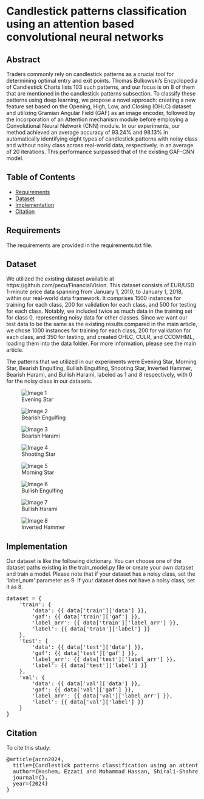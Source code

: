 <!DOCTYPE html>
<html lang="en">
<head>
  <meta charset="UTF-8">
</head>
<body>
  <h1>Candlestick patterns classification using an attention based convolutional neural networks</h1>
  <h2> Abstract</h2>
  <p>Traders commonly rely on candlestick patterns as a crucial tool for determining
optimal entry and exit points. Thomas Bulkowski’s Encyclopedia of Candlestick
Charts lists 103 such patterns, and our focus is on 8 of them that are mentioned
in the candlestick patterns subsection. To classify these patterns using deep
learning, we propose a novel approach: creating a new feature set based on
the Opening, High, Low, and Closing (OHLC) dataset and utilizing Gramian
Angular Field (GAF) as an image encoder, followed by the incorporation of an
Attention mechanism module before employing a Convolutional Neural Network
(CNN) module. In our experiments, our method achieved an average accuracy
of 93.24% and 98.13% in automatically identifying eight types of candlestick
patterns with noisy class and without noisy class across real-world data,
 respectively, in an average of 20 iterations. This performance surpassed that of the
existing GAF-CNN model.</p>
  
  <h2>Table of Contents</h2>
  <ul>
    <li><a href="#Requirements">Requirements</a></li>
    <li><a href="#Dataset">Dataset</a></li>
	<li><a href="#Implementation">Implementation</a></li>
	<li><a href="#Citation">Citation</a></li>
  </ul>
  
  <h2 id="Requirements">Requirements</h2>
  <p>The requirements are provided in the requirements.txt file.</p>
  
  <h2 id="Dataset">Dataset</h2>
   <p>We utilized the existing dataset available at https://github.com/pecu/FinancialVision.
      This dataset consists of EUR/USD 1-minute price data spanning from January 1, 2010, to January 1, 2018,
      within our real-world data framework. It comprises 1500 instances for training for each class, 200 for
      validation for each class, and 500 for testing for each class. Notably, we included twice as much data
      in the training set for class 0, representing noisy data for other classes. Since we want our test data
      to be the same as the existing results compared in the main article, we chose 1000 instances for training
      for each class, 200 for validation for each class, and 350 for testing, and created OHLC, CULR, and CCOMHML,
      loading them into the data folder. For more information, please see the main article.</p>
	  
<p>The patterns that we utilized in our experiments were Evening Star, Morning Star, Bearish Engulfing,
	  Bullish Engulfing, Shooting Star, Inverted Hammer, Bearish Harami, and Bullish Harami, labeled as 1 and 8
	  respectively, with 0 for the noisy class in our datasets.</p>
<div class="image-gallery">			
  <figure>
    <img src="images/estar.png" alt="Image 1">
    <figcaption>Evening Star</figcaption>
  </figure>
  <figure>
    <img src="images/beareng.png" alt="Image 2">
    <figcaption>Bearish Engulfing</figcaption>
  </figure>
  <figure>
    <img src="images/bearharami.png" alt="Image 3">
    <figcaption>Bearish Harami</figcaption>
  </figure>
  <figure>
    <img src="images/shootstar.png" alt="Image 4">
    <figcaption>Shooting Star</figcaption>
  </figure>
  <figure>
    <img src="images/mstar.png" alt="Image 5">
    <figcaption>Morning Star</figcaption>
  </figure>
  <figure>
    <img src="images/bulleng.png" alt="Image 6">
    <figcaption>Bullish Engulfing</figcaption>
  </figure>
  <figure>
    <img src="images/bullharami.png" alt="Image 7">
    <figcaption>Bullish Harami</figcaption>
  </figure>
  <figure>
    <img src="images/inverth.png" alt="Image 8">
    <figcaption>Inverted Hammer</figcaption>
  </figure>
</div>
	   
  <h2 id="Implementation">Implementation</h2>
  <p>
  Our dataset is like the following dictionary. You can choose one of the dataset paths existing in the train_model.py file or
  create your own dataset and train a model. Please note that if your dataset has a noisy class, set the 'label_num' parameter
  as 9. If your dataset does not have a noisy class, set it as 8.
  </p>
	<pre class="dict">
dataset = {
    'train': {
        'data': {{ data['train']['data'] }},
        'gaf': {{ data['train']['gaf'] }},
        'label_arr': {{ data['train']['label_arr'] }},
        'label': {{ data['train']['label'] }}
    },
    'test': {
        'data': {{ data['test']['data'] }},
        'gaf': {{ data['test']['gaf'] }},
        'label_arr': {{ data['test']['label_arr'] }},
        'label': {{ data['test']['label'] }}
    },
    'val': {
        'data': {{ data['val']['data'] }},
        'gaf': {{ data['val']['gaf'] }},
        'label_arr': {{ data['val']['label_arr'] }},
        'label': {{ data['val']['label'] }}
    }
}
</pre>

  <h2 id="Citation">Citation</h2> 
	To cite this study:
<pre>
@article{acnn2024,
  title={Candlestick patterns classification using an attention based convolutional neural networks},
  author={Hashem, Ezzati and Mohammad Hassan, Shirali-Shahreza and Erfan, Salavati},
  journal={},
  year={2024}
}
</pre>
  </body>
  </html>
